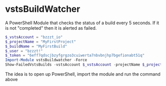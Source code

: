# vstsBuildWatcher

A PowerShell Module that checks the status of a build every 5 seconds. If it is not "completed" then it is alerted as failed.

```powershell
$_vstsAccount = "bzzzt_io"
$_projectName = "MyFirstProject"
$_buildName = "MyFirstBuild"
$_user = "bzzzt!"
$_token = "6eff7qdscjbzyfgrgzo3cuiwerta7nbvbnjhp7bgefionabt51q"
Import-Module vstsBuildwatcher -Force
Show-FailedVstsBuilds -vstsAccount $_vstsAccount -projectName $_projectName -buildName $_buildName -user $_user -token $_token
```

The idea is to open up PowerShell, import the module and run the command above